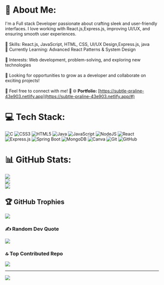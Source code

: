 ﻿# 💫 About Me:
I'm a Full stack Developer passionate about crafting sleek and user-friendly interfaces. I love working with React.js,Express.js, improving UI/UX, and ensuring smooth user experiences.<br><br>🔹 Skills: React.js, JavaScript, HTML, CSS, UI/UX Design,Express.js, java<br>🔹 Currently Learning: Advanced React Patterns & System Design<br><br>🔹 Interests: Web development, problem-solving, and exploring new technologies<br><br>📌 Looking for opportunities to grow as a developer and collaborate on exciting projects!<br><br>💬 Feel free to connect with me! 🚀
🌐 **Portfolio:** [https://subtle-praline-43e903.netlify.app](https://subtle-praline-43e903.netlify.app/#)


# 💻 Tech Stack:
![C](https://img.shields.io/badge/c-%2300599C.svg?style=for-the-badge&logo=c&logoColor=white)
![CSS3](https://img.shields.io/badge/css3-%231572B6.svg?style=for-the-badge&logo=css3&logoColor=white)
![HTML5](https://img.shields.io/badge/html5-%23E34F26.svg?style=for-the-badge&logo=html5&logoColor=white)
![Java](https://img.shields.io/badge/java-%23ED8B00.svg?style=for-the-badge&logo=openjdk&logoColor=white)
![JavaScript](https://img.shields.io/badge/javascript-%23323330.svg?style=for-the-badge&logo=javascript&logoColor=%23F7DF1E)
![NodeJS](https://img.shields.io/badge/node.js-6DA55F?style=for-the-badge&logo=node.js&logoColor=white)
![React](https://img.shields.io/badge/react-%2320232a.svg?style=for-the-badge&logo=react&logoColor=%2361DAFB)
![Express.js](https://img.shields.io/badge/express.js-%23404d59.svg?style=for-the-badge&logo=express&logoColor=%2361DAFB)
![Spring Boot](https://img.shields.io/badge/springboot-%236DB33F.svg?style=for-the-badge&logo=springboot&logoColor=white)
![MongoDB](https://img.shields.io/badge/MongoDB-%234ea94b.svg?style=for-the-badge&logo=mongodb&logoColor=white)
![Canva](https://img.shields.io/badge/Canva-%2300C4CC.svg?style=for-the-badge&logo=Canva&logoColor=white)
![Git](https://img.shields.io/badge/git-%23F05033.svg?style=for-the-badge&logo=git&logoColor=white)
![GitHub](https://img.shields.io/badge/github-%23121011.svg?style=for-the-badge&logo=github&logoColor=white)

# 📊 GitHub Stats:
![](https://github-readme-stats.vercel.app/api?username=sanjay13022005theme=dark&hide_border=false&include_all_commits=false&count_private=false)<br/>
![](https://github-readme-streak-stats.herokuapp.com/?user=sanjay13022005&theme=dark&hide_border=false)<br/>
![](https://github-readme-stats.vercel.app/api/top-langs/?username=sanjay13022005&theme=dark&hide_border=false&include_all_commits=false&count_private=false&layout=compact)

## 🏆 GitHub Trophies
![](https://github-profile-trophy.vercel.app/?username=sanjay13022005&theme=radical&no-frame=false&no-bg=true&margin-w=4)

### ✍ Random Dev Quote
![](https://quotes-github-readme.vercel.app/api?type=horizontal&theme=radical)

### 🔝 Top Contributed Repo
![](https://github-contributor-stats.vercel.app/api?username=sanjay13022005&limit=5&theme=dark&combine_all_yearly_contributions=true)

---
[![](https://visitcount.itsvg.in/api?id=sanjay13022005&icon=0&color=0)](https://visitcount.itsvg.in)

<!-- Proudly created with GPRM ( https://gprm.itsvg.in ) -->

